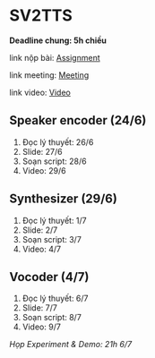 # SV2TTS

**Deadline chung: 5h chiều**

link nộp bài: [Assignment](https://drive.google.com/drive/folders/1lI6zCKk29bjVlnMLfSBpeTvEkSy6cQOS?usp=sharing)

link meeting: [Meeting](https://drive.google.com/drive/folders/1yFp240l67bgkiS9rJ0o0IQ0n6QyzC8CK?usp=sharing)

link video: [Video](https://drive.google.com/drive/folders/1CSk2Inga7Zk2goAIRCtF-e94_KUIjL_E)

## Speaker encoder (24/6)

1. Đọc lý thuyết: 26/6
2. Slide: 27/6
3. Soạn script: 28/6
4. Video: 29/6

## Synthesizer (29/6)

1. Đọc lý thuyết: 1/7
2. Slide: 2/7
3. Soạn script: 3/7
4. Video: 4/7

## Vocoder (4/7)

1. Đọc lý thuyết: 6/7
2. Slide: 7/7
3. Soạn script: 8/7
4. Video: 9/7

_Họp Experiment & Demo: 21h 6/7_
